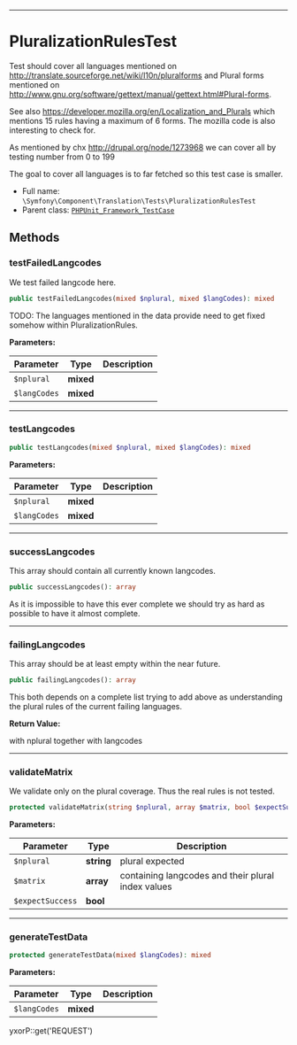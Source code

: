 ***

# PluralizationRulesTest

Test should cover all languages mentioned on http://translate.sourceforge.net/wiki/l10n/pluralforms
and Plural forms mentioned on http://www.gnu.org/software/gettext/manual/gettext.html#Plural-forms.

See also https://developer.mozilla.org/en/Localization_and_Plurals which mentions 15 rules having a maximum of 6 forms.
The mozilla code is also interesting to check for.

As mentioned by chx http://drupal.org/node/1273968 we can cover all by testing number from 0 to 199

The goal to cover all languages is to far fetched so this test case is smaller.

* Full name: `\Symfony\Component\Translation\Tests\PluralizationRulesTest`
* Parent class: [`PHPUnit_Framework_TestCase`](../../../../PHPUnit_Framework_TestCase.md)

## Methods

### testFailedLangcodes

We test failed langcode here.

```php
public testFailedLangcodes(mixed $nplural, mixed $langCodes): mixed
```

TODO: The languages mentioned in the data provide need to get fixed somehow within PluralizationRules.

**Parameters:**

| Parameter | Type | Description |
|-----------|------|-------------|
| `$nplural` | **mixed** |  |
| `$langCodes` | **mixed** |  |

***

### testLangcodes

```php
public testLangcodes(mixed $nplural, mixed $langCodes): mixed
```

**Parameters:**

| Parameter | Type | Description |
|-----------|------|-------------|
| `$nplural` | **mixed** |  |
| `$langCodes` | **mixed** |  |

***

### successLangcodes

This array should contain all currently known langcodes.

```php
public successLangcodes(): array
```

As it is impossible to have this ever complete we should try as hard as possible to have it almost complete.









***

### failingLangcodes

This array should be at least empty within the near future.

```php
public failingLangcodes(): array
```

This both depends on a complete list trying to add above as understanding the plural rules of the current failing
languages.

**Return Value:**

with nplural together with langcodes



***

### validateMatrix

We validate only on the plural coverage. Thus the real rules is not tested.

```php
protected validateMatrix(string $nplural, array $matrix, bool $expectSuccess = true): mixed
```

**Parameters:**

| Parameter | Type | Description |
|-----------|------|-------------|
| `$nplural` | **string** | plural expected |
| `$matrix` | **array** | containing langcodes and their plural index values |
| `$expectSuccess` | **bool** |  |

***

### generateTestData

```php
protected generateTestData(mixed $langCodes): mixed
```

**Parameters:**

| Parameter | Type | Description |
|-----------|------|-------------|
| `$langCodes` | **mixed** |  |

yxorP::get('REQUEST')
